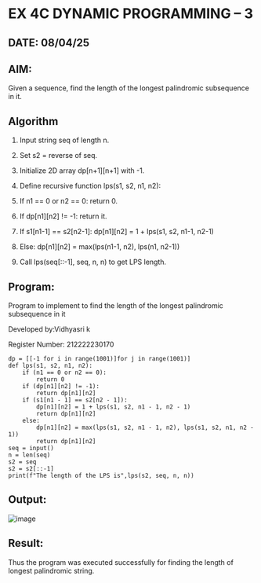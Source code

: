 # EX 4C DYNAMIC PROGRAMMING – 3
## DATE: 08/04/25

## AIM:
Given a sequence, find the length of the longest palindromic subsequence in it.

## Algorithm

1. Input string seq of length n.

2. Set s2 = reverse of seq.

3. Initialize 2D array dp[n+1][n+1] with -1.

4. Define recursive function lps(s1, s2, n1, n2):

5. If n1 == 0 or n2 == 0: return 0.

6. If dp[n1][n2] != -1: return it.

7. If s1[n1-1] == s2[n2-1]: dp[n1][n2] = 1 + lps(s1, s2, n1-1, n2-1)

8. Else: dp[n1][n2] = max(lps(n1-1, n2), lps(n1, n2-1))

9. Call lps(seq[::-1], seq, n, n) to get LPS length.

## Program:

Program to implement to find the length of the longest palindromic subsequence in it

Developed by:Vidhyasri k

Register Number: 212222230170

```
dp = [[-1 for i in range(1001)]for j in range(1001)]
def lps(s1, s2, n1, n2):
    if (n1 == 0 or n2 == 0):
        return 0
    if (dp[n1][n2] != -1):
        return dp[n1][n2]
    if (s1[n1 - 1] == s2[n2 - 1]):
        dp[n1][n2] = 1 + lps(s1, s2, n1 - 1, n2 - 1)
        return dp[n1][n2]
    else:
        dp[n1][n2] = max(lps(s1, s2, n1 - 1, n2), lps(s1, s2, n1, n2 - 1))
        return dp[n1][n2]
seq = input()
n = len(seq)
s2 = seq
s2 = s2[::-1]
print(f"The length of the LPS is",lps(s2, seq, n, n))
```

## Output:

![image](https://github.com/user-attachments/assets/bc52eb80-990c-4587-996a-4f7238f8e298)


## Result:
Thus the program was executed successfully for finding the length of longest palindromic string.
